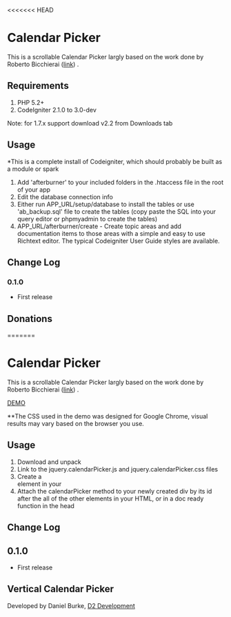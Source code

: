 <<<<<<< HEAD
# Calendar Picker

This is a scrollable Calendar Picker largly based on the work done by Roberto Bicchierai ([link](http://roberto.open-lab.com/2010/04/06/ultra-light-jquery-calendar/)) .

## Requirements

1. PHP 5.2+
2. CodeIgniter 2.1.0 to 3.0-dev

Note: for 1.7.x support download v2.2 from Downloads tab

## Usage

*This is a complete install of Codeigniter, which should probably be built as a module or spark

1. Add 'afterburner' to your included folders in the .htaccess file in the root of your app
2. Edit the database connection info
3. Either run APP_URL/setup/database to install the tables or use 'ab_backup.sql' file to create the tables (copy paste the SQL into your query editor or phpmyadmin to create the tables)
4. APP_URL/afterburner/create - Create topic areas and add documentation items to those areas
with a simple and easy to use Richtext editor.  The typical Codeigniter User Guide styles
are available.

## Change Log

### 0.1.0

* First release



## Donations

=======
# Calendar Picker

This is a scrollable Calendar Picker largly based on the work done by Roberto Bicchierai ([link](http://roberto.open-lab.com/2010/04/06/ultra-light-jquery-calendar/)) .

[DEMO](http://d2burke.com/exp/scroll-date-picker/)

**The CSS used in the demo was designed for Google Chrome, visual results may vary based on the browser you use.


## Usage

1. Download and unpack
2. Link to the jquery.calendarPicker.js and jquery.calendarPicker.css files
3. Create a <div> element in your 
4. Attach the calendarPicker method to your newly created div by its id after the all of the other elements in your HTML, or in a doc ready function in the head

	

## Change Log

## 0.1.0

* First release

## Vertical Calendar Picker


Developed by Daniel Burke, [D2 Development](http://www.d2burke.com)